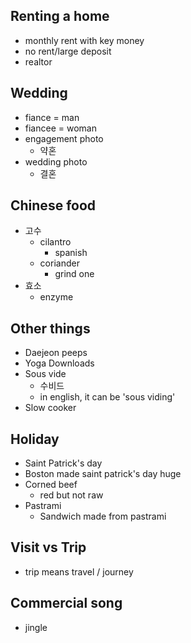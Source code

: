 ## Renting a home
- monthly rent with key money
- no rent/large deposit
- realtor

## Wedding
- fiance = man
- fiancee = woman
- engagement photo
  - 약혼
- wedding photo
  - 결혼
  
## Chinese food
- 고수
  - cilantro 
    - spanish
  - coriander
    - grind one
- 효소
  - enzyme
  
## Other things
- Daejeon peeps
- Yoga Downloads
- Sous vide
  - 수비드
  - in english, it can be 'sous viding' 
- Slow cooker

## Holiday
- Saint Patrick's day
- Boston made saint patrick's day huge
- Corned beef
  - red but not raw
- Pastrami
  - Sandwich made from pastrami

## Visit vs Trip
- trip means travel / journey

## Commercial song
- jingle
